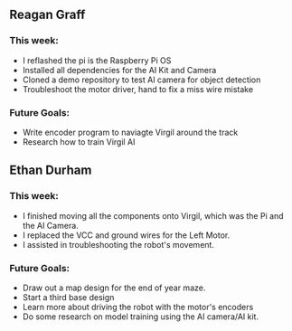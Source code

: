 ## Reagan Graff
### This week:
- I reflashed the pi is the Raspberry Pi OS
- Installed all dependencies for the AI Kit and Camera
- Cloned a demo repository to test AI camera for object detection
- Troubleshoot the motor driver, hand to fix a miss wire mistake
### Future Goals:
- Write encoder program to naviagte Virgil around the track
- Research how to train Virgil AI

## Ethan Durham
### This week:
- I finished moving all the components onto Virgil, which was the Pi and the AI Camera.
- I replaced the VCC and ground wires for the Left Motor.
- I assisted in troubleshooting the robot's movement.
### Future Goals:
- Draw out a map design for the end of year maze.
- Start a third base design
- Learn more about driving the robot with the motor's encoders
- Do some research on model training using the AI camera/AI kit. 
